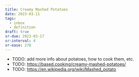 ```yaml
---
title: Creamy Mashed Potatoes
date: 2023-03-11
tags:
  - inbox
  - definition
draft: true
sr-due: 2023-03-17
sr-interval: 4
sr-ease: 270
---
```


- TODO: add more info about potatoes, how to cook them, etc.
- TODO: https://based.cooking/creamy-mashed-potatoes/
- TODO: https://en.wikipedia.org/wiki/Mashed_potato
